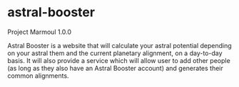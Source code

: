 # astral-booster
Project Marmoul 1.0.0

Astral Booster is a website that will calculate your astral potential depending on your astral them and the current planetary alignment, on a day-to-day basis. It will also provide a service which will allow user to add other people (as long as they also have an Astral Booster account) and generates their common alignments.
